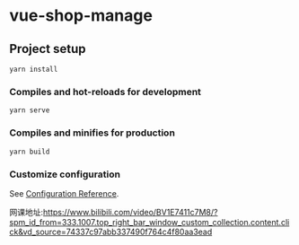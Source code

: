 # vue-shop-manage

## Project setup
```
yarn install
```

### Compiles and hot-reloads for development
```
yarn serve
```

### Compiles and minifies for production
```
yarn build
```

### Customize configuration
See [Configuration Reference](https://cli.vuejs.org/config/).


网课地址:https://www.bilibili.com/video/BV1E7411c7M8/?spm_id_from=333.1007.top_right_bar_window_custom_collection.content.click&vd_source=74337c97abb337490f764c4f80aa3ead